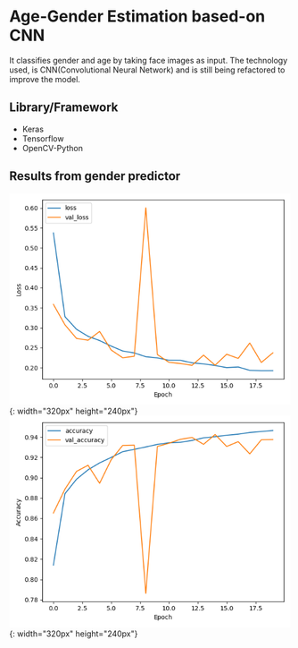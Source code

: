 # Age-Gender Estimation based-on CNN

It classifies gender and age by taking face images as input. The technology used, is CNN(Convolutional Neural Network) and is still being refactored to improve the model.

## Library/Framework
- Keras
- Tensorflow
- OpenCV-Python

## Results from gender predictor
!["Loss"](plot_img/gender_predictor_plot_loss.png){: width="320px" height="240px"} !["Accuracy"](plot_img/gender_predictor_plot_acc.png){: width="320px" height="240px"}
